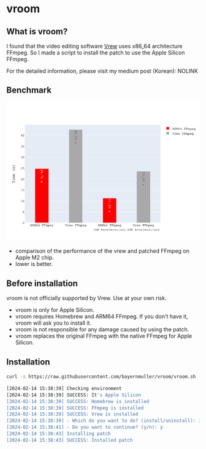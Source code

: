 # vroom

## What is vroom?
I found that the video editing software [Vrew](https://vrew.voyagerx.com/en/) uses x86_64 architecture FFmpeg.
So I made a script to install the patch to use the Apple Silicon FFmpeg.

For the detailed information, please visit my medium post (Korean): NOLINK

## Benchmark
![benchmark](res/plot.png)
* comparison of the performance of the vrew and patched FFmpeg on Apple M2 chip.
* lower is better.

## Before installation
vroom is not officially supported by Vrew. Use at your own risk.

- vroom is only for Apple Silicon.
- vroom requires Homebrew and ARM64 FFmpeg. If you don't have it, vroom will ask you to install it.
- vroom is not responsible for any damage caused by using the patch.
- vroom replaces the original FFmpeg with the native FFmpeg for Apple Silicon.


## Installation

```bash
curl -s https://raw.githubusercontent.com/bayernmuller/vroom/vroom.sh | bash
```

```bash
[2024-02-14 15:38:39] Checking environment
[2024-02-14 15:38:39] SUCCESS: It's Apple Silicon
[2024-02-14 15:38:39] SUCCESS: Homebrew is installed
[2024-02-14 15:38:39] SUCCESS: FFmpeg is installed
[2024-02-14 15:38:39] SUCCESS: Vrew is installed
[2024-02-14 15:38:39] - Which do you want to do? (install/uninstall): install
[2024-02-14 15:38:41] - Do you want to continue? (y/n): y
[2024-02-14 15:38:43] Installing patch
[2024-02-14 15:38:43] SUCCESS: Installed patch
```

